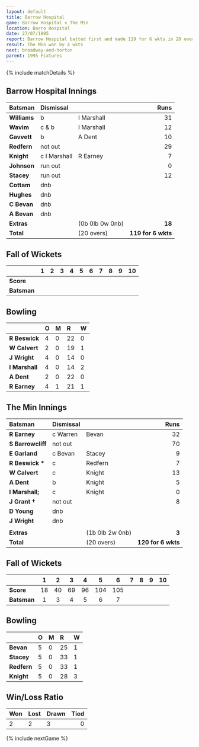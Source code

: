 ```yaml
---
layout: default
title: Barrow Hospital
game: Barrow Hospital v The Min
location: Barro Hospital
date: 27/07/1995
report: Barrow Hospital batted first and made 119 for 6 wkts in 20 overs. The Min replied with 120 for 6 wkts in exactly 20 overs
result: The Min won by 4 wkts
next: broadway-and-horton
parent: 1995 Fixtures
---
```


{% include matchDetails %}

## Barrow Hospital Innings

| Batsman | Dismissal |  | Runs |
|:---|:---|---|---:|
| **Williams** | b | I Marshall | 31 |
| **Wavim** | c & b | I Marshall | 12 |
| **Gavvett** | b | A Dent | 10 |
| **Redfern** | not out |  | 29 |
| **Knight** | c I Marshall | R Earney | 7 |
| **Johnson** | run out |  | 0 |
| **Stacey** | run out |  | 12 |
| **Cottam** | dnb |  |  |
| **Hughes** | dnb |  |  |
| **C Bevan** | dnb |  |  |
| **A Bevan** | dnb |  |  |
| **Extras** | | (0b 0lb 0w 0nb) | **18** |
| **Total** | | (20 overs) | **119 for 6 wkts** |

## Fall of Wickets

| | 1 | 2 | 3 | 4 | 5 | 6 | 7 | 8 | 9 | 10 |
|---|:---:|:---:|:---:|:---:|:---:|:---:|:---:|:---:|:---:|:---:|
| **Score** |  |  |  |  |  |  |  |  |  |  |
| **Batsman** |  |  |  |  |  |  |  |  |  |  |

## Bowling

| | O | M | R | W |
|---|:---|:---|:---|:---|
| **R Beswick** | 4 | 0 | 22 | 0 |
| **W Calvert** | 2 | 0 | 19 | 1 |
| **J Wright** | 4 | 0 | 14 | 0 |
| **I Marshall** | 4 | 0 | 14 | 2 |
| **A Dent** | 2 | 0 | 22 | 0 |
| **R Earney** | 4 | 1 | 21 | 1 |

## The Min Innings

| Batsman | Dismissal |  | Runs |
|:---|:---|---|---:|
| **R Earney** | c Warren | Bevan | 32 |
| **S Barrowcliff** | not out |  | 70 |
| **E Garland** | c Bevan | Stacey | 9 |
| **R Beswick &#42;** | c | Redfern | 7 |
| **W Calvert** | c | Knight | 13 |
| **A Dent** | b | Knight | 5 |
| **I Marshall;** | c | Knight | 0 |
| **J Grant &#8224;** | not out |  | 8 |
| **D Young** | dnb |  |  |
| **J Wright** | dnb |  |  |
|  |  |  |  |
| **Extras** | | (1b 0lb 2w 0nb) | **3** |
| **Total** | | (20 overs) | **120 for 6 wkts** |

## Fall of Wickets

| | 1 | 2 | 3 | 4 | 5 | 6 | 7 | 8 | 9 | 10 |
|---|:---:|:---:|:---:|:---:|:---:|:---:|:---:|:---:|:---:|:---:|
| **Score** | 18 | 40 | 69 | 96 | 104 | 105 |  |  |  |  |
| **Batsman** | 1 | 3 | 4 | 5 | 6 | 7 |  |  |  |  |

## Bowling

| | O | M | R | W |
|---|:---|:---|:---|:---|
| **Bevan** | 5 | 0 | 25 | 1 |
| **Stacey** | 5 | 0 | 33 | 1 |
| **Redfern** | 5 | 0 | 33 | 1 |
| **Knight** | 5 | 0 | 28 | 3 |


## Win/Loss Ratio

| Won | Lost | Drawn | Tied |
|:---|:---|:---|---:|
| 2 | 2 | 3 | 0 |

{% include nextGame %}